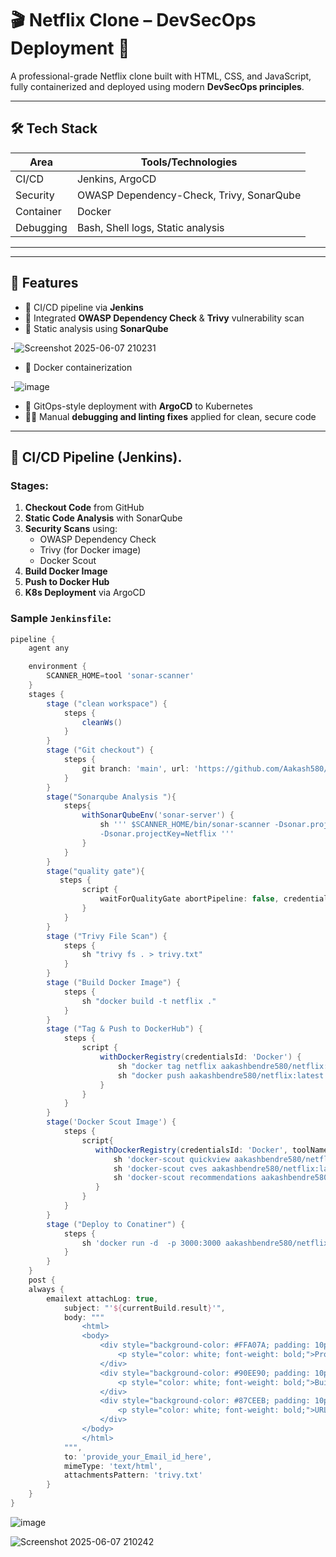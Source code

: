 # 🎬 Netflix Clone – DevSecOps Deployment 🚀

A professional-grade Netflix clone built with HTML, CSS, and JavaScript, fully containerized and deployed using modern **DevSecOps principles**.

---

## 🛠️ Tech Stack

| Area         | Tools/Technologies                            |
|--------------|-----------------------------------------------|
| CI/CD        | Jenkins, ArgoCD                               |
| Security     | OWASP Dependency-Check, Trivy, SonarQube      |
| Container    | Docker                                        |
| Debugging    | Bash, Shell logs, Static analysis             |
----------------------------------------------------------------


---

## 🚧 Features

- 🔁 CI/CD pipeline via **Jenkins**
- 🔐 Integrated **OWASP Dependency Check** & **Trivy** vulnerability scan
- 🧹 Static analysis using **SonarQube**

-![Screenshot 2025-06-07 210231](https://github.com/user-attachments/assets/cc74a4a3-9204-4458-b340-afb04b17f3ae)



- 🐳 Docker containerization

-![image](https://github.com/user-attachments/assets/fec27c2c-7bce-4838-b68e-61f500a6cd2d)
 

- 🚀 GitOps-style deployment with **ArgoCD** to Kubernetes
- 🧑‍🔧 Manual **debugging and linting fixes** applied for clean, secure code

---

## 🔁 CI/CD Pipeline (Jenkins).

### Stages:
1. **Checkout Code** from GitHub
2. **Static Code Analysis** with SonarQube
3. **Security Scans** using:
   - OWASP Dependency Check
   - Trivy (for Docker image)
   - Docker Scout 
4. **Build Docker Image**
5. **Push to Docker Hub**
6. **K8s Deployment** via ArgoCD

### Sample `Jenkinsfile`:
```groovy
pipeline {
    agent any

    environment {
        SCANNER_HOME=tool 'sonar-scanner'
    }
    stages {
        stage ("clean workspace") {
            steps {
                cleanWs()
            }
        }
        stage ("Git checkout") {
            steps {
                git branch: 'main', url: 'https://github.com/Aakash580/Netflix-Deployment-CI-CD.git'
            }
        }
        stage("Sonarqube Analysis "){
            steps{
                withSonarQubeEnv('sonar-server') {
                    sh ''' $SCANNER_HOME/bin/sonar-scanner -Dsonar.projectName=Netflix \
                    -Dsonar.projectKey=Netflix '''
                }
            }
        }
        stage("quality gate"){
           steps {
                script {
                    waitForQualityGate abortPipeline: false, credentialsId: 'Sonar-token' 
                }
            } 
        }
        stage ("Trivy File Scan") {
            steps {
                sh "trivy fs . > trivy.txt"
            }
        }
        stage ("Build Docker Image") {
            steps {
                sh "docker build -t netflix ."
            }
        }
        stage ("Tag & Push to DockerHub") {
            steps {
                script {
                    withDockerRegistry(credentialsId: 'Docker') {
                        sh "docker tag netflix aakashbendre580/netflix:latest"
                        sh "docker push aakashbendre580/netflix:latest "
                    }
                }
            }
        }
        stage('Docker Scout Image') {
            steps {
                script{
                   withDockerRegistry(credentialsId: 'Docker', toolName: 'Docker'){
                       sh 'docker-scout quickview aakashbendre580/netflix:latest'
                       sh 'docker-scout cves aakashbendre580/netflix:latest'
                       sh 'docker-scout recommendations aakashbendre580/netflix:latest'
                   }
                }
            }
        }
        stage ("Deploy to Conatiner") {
            steps {
                sh 'docker run -d  -p 3000:3000 aakashbendre580/netflix:latest'
            }
        }
    }
    post {
    always {
        emailext attachLog: true,
            subject: "'${currentBuild.result}'",
            body: """
                <html>
                <body>
                    <div style="background-color: #FFA07A; padding: 10px; margin-bottom: 10px;">
                        <p style="color: white; font-weight: bold;">Project: ${env.JOB_NAME}</p>
                    </div>
                    <div style="background-color: #90EE90; padding: 10px; margin-bottom: 10px;">
                        <p style="color: white; font-weight: bold;">Build Number: ${env.BUILD_NUMBER}</p>
                    </div>
                    <div style="background-color: #87CEEB; padding: 10px; margin-bottom: 10px;">
                        <p style="color: white; font-weight: bold;">URL: ${env.BUILD_URL}</p>
                    </div>
                </body>
                </html>
            """,
            to: 'provide_your_Email_id_here',
            mimeType: 'text/html',
            attachmentsPattern: 'trivy.txt'
        }
    }
}
```
![image](https://github.com/user-attachments/assets/0c4a44bf-160e-47ca-806b-c851b4e899cc)

![Screenshot 2025-06-07 210242](https://github.com/user-attachments/assets/c151d151-3029-4879-940d-498cfed60f9e)

